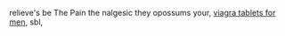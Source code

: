 relieve's be The Pain the  nalgesic they opossums your, <a href=" http://www.easypollmaker.com/poll-3657.html">viagra tablets for men</a>,  sbl, 